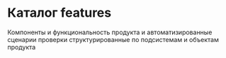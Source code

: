 # Каталог features 
 
Компоненты и функциональность продукта и автоматизированные сценарии проверки структурированные по подсистемам и объектам продукта 
